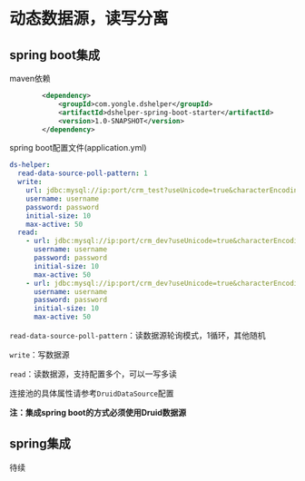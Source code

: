 # 动态数据源，读写分离
## spring boot集成
maven依赖
```xml
        <dependency>
            <groupId>com.yongle.dshelper</groupId>
            <artifactId>dshelper-spring-boot-starter</artifactId>
            <version>1.0-SNAPSHOT</version>
        </dependency>
```
spring boot配置文件(application.yml)
```yaml
ds-helper:
  read-data-source-poll-pattern: 1
  write:
    url: jdbc:mysql://ip:port/crm_test?useUnicode=true&characterEncoding=UTF-8&useSSL=false
    username: username
    password: password
    initial-size: 10
    max-active: 50
  read:
    - url: jdbc:mysql://ip:port/crm_dev?useUnicode=true&characterEncoding=UTF-8&useSSL=false
      username: username
      password: password
      initial-size: 10
      max-active: 50
    - url: jdbc:mysql://ip:port/crm_dev?useUnicode=true&characterEncoding=UTF-8&useSSL=false
      username: username
      password: password
      initial-size: 10
      max-active: 50
```
`read-data-source-poll-pattern`：读数据源轮询模式，1循环，其他随机

`write`：写数据源

`read`：读数据源，支持配置多个，可以一写多读

连接池的具体属性请参考`DruidDataSource`配置

**注：集成spring boot的方式必须使用Druid数据源**

## spring集成
待续